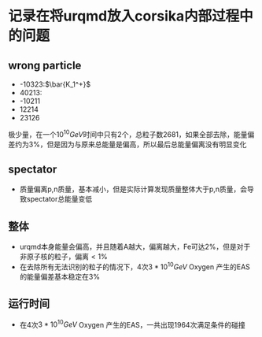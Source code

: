 # 记录在将urqmd放入corsika内部过程中的问题

## wrong particle

- -10323:$\bar{K_1^+}$
- 40213:
- -10211
- 12214
- 23126

极少量，在一个$10^{10}GeV$时间中只有2个，总粒子数2681，如果全部去除，能量偏差约为$3\%$，但是因为与原来总能量是偏高，所以最后总能量偏离没有明显变化

## spectator

- 质量偏离p,n质量，基本减小，但是实际计算发现质量整体大于p,n质量，会导致spectator总能量变低

## 整体

- urqmd本身能量会偏高，并且随着A越大，偏离越大，Fe可达$2\%$，但是对于非原子核的粒子，偏离$<1\%$
- 在去除所有无法识别的粒子的情况下，4次$3*10^{10}GeV$ Oxygen 产生的EAS的能量偏差基本稳定在$3\%$

## 运行时间

- 在4次$3*10^{10}GeV$ Oxygen 产生的EAS，一共出现$1964$次满足条件的碰撞
